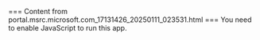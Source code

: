 === Content from portal.msrc.microsoft.com_17131426_20250111_023531.html ===
You need to enable JavaScript to run this app.
